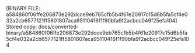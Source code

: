 [BINARY FILE: a584860f06ffe206873e292dcce9eb765cfb5b4f61e20917c15d6b5fa5cf4e032a2cb6577121ff5801807aca95110416f1f90bfa9f2acbcc049f25efa104]
Stored copy: docs/converted-binary/a584860f06ffe206873e292dcce9eb765cfb5b4f61e20917c15d6b5fa5cf4e032a2cb6577121ff5801807aca95110416f1f90bfa9f2acbcc049f25efa104
